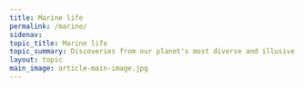```yaml
---
title: Marine life
permalink: /marine/
sidenav:
topic_title: Marine life
topic_summary: Discoveries from our planet's most diverse and illusive frontier.
layout: topic
main_image: article-main-image.jpg
---
```


